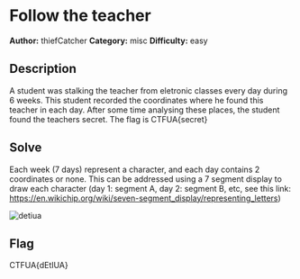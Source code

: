 # Follow the teacher

**Author:** thiefCatcher
**Category:** misc
**Difficulty:** easy

## Description

A student was stalking the teacher from eletronic classes every day during 6 weeks. This student recorded the coordinates where he found this teacher in each day. After some time analysing these places, the student found the teachers secret. The flag is CTFUA{secret}


## Solve

Each week (7 days) represent a character, and each day contains 2 coordinates or none. This can be addressed using a 7 segment display to draw each character (day 1: segment A, day 2: segment B, etc, see this link: https://en.wikichip.org/wiki/seven-segment_display/representing_letters)

![detiua](https://user-images.githubusercontent.com/17878072/146471814-10329776-36df-4128-bb4e-209414052342.png)

## Flag

CTFUA{dEtIUA}
